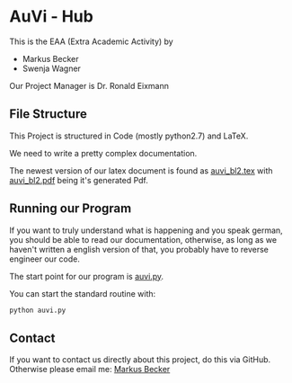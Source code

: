 AuVi - Hub
==========
This is the EAA (Extra Academic Activity) by
- Markus Becker
- Swenja Wagner

Our Project Manager is Dr. Ronald Eixmann

File Structure
--------------
This Project is structured in Code (mostly python2.7) and LaTeX.

We need to write a pretty complex documentation.

The newest version of our latex document is found as [auvi_bl2.tex](/Latex/Lernleistung/auvi_bl2.tex) with [auvi_bl2.pdf](/Latex/Lernleistung/auvi_bl2.pdf) being it's generated Pdf.  

Running our Program
--------------------
If you want to truly understand what is happening and you speak german, you should be able to read our documentation, otherwise, as long as we haven't written a english version of that, you probably have to reverse engineer our code.

The start point for our program is [auvi.py](/Code/PyVi/auvi.py).

You can start the standard routine with:

```python
python auvi.py
```

Contact
-------
If you want to contact us directly about this project, do this via GitHub. Otherwise please email me: [Markus Becker](mailto:markus@tibyte.net?subject=AuVi)
